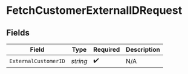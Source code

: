 # FetchCustomerExternalIDRequest


## Fields

| Field                | Type                 | Required             | Description          |
| -------------------- | -------------------- | -------------------- | -------------------- |
| `ExternalCustomerID` | *string*             | :heavy_check_mark:   | N/A                  |